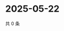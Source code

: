 # 2025-05-22

共 0 条

<!-- BEGIN ZHIHUVIDEO -->
<!-- 最后更新时间 Thu May 22 2025 20:22:15 GMT+0800 (China Standard Time) -->

<!-- END ZHIHUVIDEO -->
